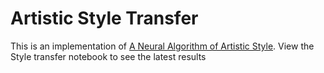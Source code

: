 # Artistic Style Transfer

This is an implementation of [A Neural Algorithm of Artistic Style](https://arxiv.org/pdf/1508.06576.pdf). View the Style transfer notebook to see the latest results 
